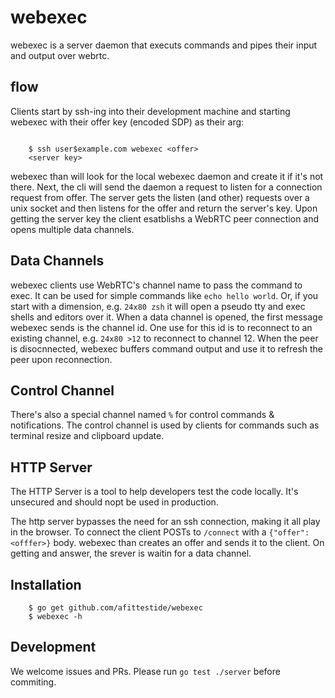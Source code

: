 # webexec


webexec is a server daemon that executs commands and pipes their input and 
output over webrtc.

## flow

Clients start by ssh-ing into their development machine and starting webexec 
with their offer key (encoded SDP) as their arg:

```console

    $ ssh user$example.com webexec <offer>
    <server key>

```

webexec than will look for the local webexec daemon and create it if it's not
there. Next, the cli will send the daemon a request to listen for a connection
request from offer. The server gets the listen (and other) requests over a unix
socket and then listens for the offer and return the server's key.
Upon getting the server key the client esatblishs a WebRTC peer connection
and opens multiple data channels.

## Data Channels

webexec clients use WebRTC's channel  name to pass the command to exec.
It can be used for simple commands like `echo hello world`. Or, if you 
start with a dimension, e.g. `24x80 zsh` it will open a pseudo tty and exec
shells and editors over it.
When a data channel is opened, the first message webexec sends is the channel
id. One use for this id is to reconnect to an existing channel,
e.g. `24x80 >12` to reconnect to channel 12. 
When the peer is disocnnected, webexec buffers command output and use it to 
refresh the peer upon reconnection.


## Control Channel

There's also a special channel named `%` for control commands & notifications.
The control channel is used by clients for commands such as terminal resize and 
clipboard update.

## HTTP Server

The HTTP Server is a tool to help developers test the code locally.
It's unsecured and should nopt be used in production.

The http server bypasses the need for an ssh connection, making it all play
in the browser. To connect the client POSTs to `/connect`
with a `{"offer": <offfer>}` body. webexec than creates an offer and sends it 
to the client. On getting and answer, the srever is waitin for a data channel. 

Installation
------------

```console
    $ go get github.com/afittestide/webexec
    $ webexec -h

```

Development
-----------

We welcome issues and PRs. Please run `go test ./server` before
commiting.
